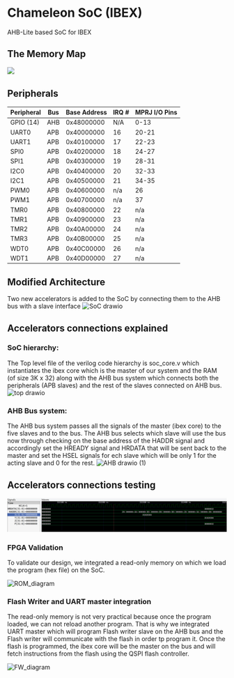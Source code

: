 # Chameleon SoC (IBEX)
AHB-Lite based SoC for IBEX

## The Memory Map
<img src="./docs/soc_mem_map.png" size="50%">

## Peripherals
|Peripheral|Bus|Base Address|IRQ #|MPRJ I/O Pins|
|----------|---|------------|--------|-----|
|GPIO (14)|AHB|0x48000000|N/A|0-13|
|UART0|APB|0x40000000|16|20-21|
|UART1|APB|0x40100000|17|22-23|
|SPI0|APB|0x40200000|18|24-27|
|SPI1|APB|0x40300000|19|28-31|
|I2C0|APB|0x40400000|20|32-33|
|I2C1|APB|0x40500000|21|34-35|
|PWM0|APB|0x40600000|n/a|26|
|PWM1|APB|0x40700000|n/a|37|
|TMR0|APB|0x40800000|22|n/a|
|TMR1|APB|0x40900000|23|n/a|
|TMR2|APB|0x40A00000|24|n/a|
|TMR3|APB|0x40B00000|25|n/a|
|WDT0|APB|0x40C00000|26|n/a|
|WDT1|APB|0x40D00000|27|n/a|

## Modified Architecture
Two new accelerators is added to the SoC by connecting them to the AHB bus with a slave interface
![SoC drawio](https://user-images.githubusercontent.com/79912650/145666467-7f18b01b-ce7d-4491-b060-a33ef2cf1e9f.png)

## Accelerators connections explained 
### SoC hierarchy:
The Top level file of the verilog code hierarchy is soc_core.v which instantiates the ibex core which is the master of our system and the RAM (of size 3K x 32) along with the AHB bus system which connects both the peripherals (APB slaves) and the rest of the slaves connected on AHB bus.
![top drawio](https://user-images.githubusercontent.com/79912650/145666485-3dee383a-3ef0-4b38-a802-3c9a9b0a24d8.png)

### AHB Bus system:
The AHB bus system passes all the signals of the master (ibex core) to the five slaves and to the bus. The AHB bus selects which slave will use the bus now through checking on the base address of the HADDR signal and accordingly set the HREADY signal and HRDATA that will be sent back to the master and set the HSEL signals for ech slave which will be only 1 for the acting slave and 0 for the rest. 
![AHB drawio (1)](https://user-images.githubusercontent.com/79912650/145666491-8df523b5-0353-491c-817a-9ccfe970926a.png)

## Accelerators connections testing 
<img src="./docs/4.png" size="80%">

### FPGA Validation 

To validate our design, we integrated a read-only memory on which we load the program (hex file) on the SoC. 

![ROM_diagram](https://user-images.githubusercontent.com/79912650/160588491-c3a9b21e-787e-41ce-9a14-d0afbd546824.png)


### Flash Writer and UART master integration 

The read-only memory is not very practical because once the program loaded, we can not reload another program. That is why we integrated UART master which will program Flash writer slave on the AHB bus and the Flash writer will communicate with the flash in order tp program it. Once the flash is programmed, the ibex core will be the master on the bus and will fetch instructions from the flash using the QSPI flash controller. 

![FW_diagram](https://user-images.githubusercontent.com/79912650/160588527-48148ab8-e1ed-406f-b8fa-f151cc1d9029.png)




